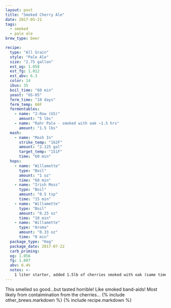 ```yaml
---
layout: post
title: "Smoked Cherry Ale"
date: 2017-05-21
tags:
  - smoked
  - pale ale
brew_type: beer

recipe:
  type: "All Grain"
  style: "Pale Ale"
  size: "2.75 gallon"
  est_og: 1.058
  est_fg: 1.012
  est_abv: 6.3
  color: 14
  ibus: 35
  boil_time: "60 min"
  yeast: "US-05"
  ferm_time: "10 days"
  ferm_temp: 66F
  fermentables:
    - name: "2-Row (US)"
      amount: "5 lbs"
    - name: "Rahr Pale - smoked with oak ~1.5 hrs"
      amount: "1.5 lbs"
  mash:
    - name: "Mash In"
      strike_temp: "162F"
      amount: "2.125 gal"
      target_temp: "151F"
      time: "60 min"
  hops:
    - name: "Willamette"
      type: "Boil"
      amount: "1 oz"
      time: "60 min"
    - name: "Irish Moss"
      type: "Boil"
      amount: "0.5 tsp"
      time: "15 min"
    - name: "Willamette"
      type: "Boil"
      amount: "0.25 oz"
      time: "10 min"
    - name: "Willamette"
      type: "Aroma"
      amount: "0.33 oz"
      time: "0 min"
  package_type: "Keg"
  package_date: 2017-07-22
  carb_priming: 
  og: 1.056
  fg: 1.007
  abv: 6.4%
  notes: >-
    1 liter starter, added 1.5lb of cherries smoked with oak (same time as grain then frozen) to secondary
---
```

This smelled so good...but tasted horrible! Like smoked band-aids! Most likely from contaimination from the cherries...
{% include other_brews.markdown %}
{% include recipe.markdown %}
